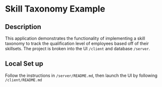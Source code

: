 # Skill Taxonomy Example

## Description

This application demonstrates the functionality of implementing a skill taxonomy to track the qualification level of employees based off of their skillsets. The project is broken into the UI `/client` and database `/server`. 

## Local Set up

Follow the instructions in `/server/README.md`, then launch the UI by following `/client/README.md`
